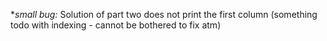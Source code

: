 **small bug:* Solution of part two does not print the first column (something todo with indexing - cannot be bothered to fix atm)